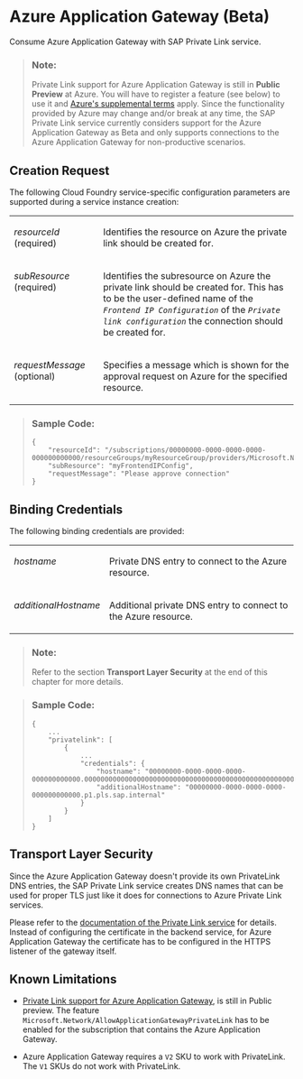 <!-- loioaf86a457ffd84324a6691c6ea1649dd6 -->

# Azure Application Gateway \(Beta\)

Consume Azure Application Gateway with SAP Private Link service.

> ### Note:  
> Private Link support for Azure Application Gateway is still in **Public Preview** at Azure. You will have to register a feature \(see below\) to use it and [Azure's supplemental terms](https://azure.microsoft.com/en-us/support/legal/preview-supplemental-terms/) apply. Since the functionality provided by Azure may change and/or break at any time, the SAP Private Link service currently considers support for the Azure Application Gateway as Beta and only supports connections to the Azure Application Gateway for non-productive scenarios.



<a name="loioaf86a457ffd84324a6691c6ea1649dd6__section_npn_xpk_x5b"/>

## Creation Request

The following Cloud Foundry service-specific configuration parameters are supported during a service instance creation:


<table>
<tr>
<td valign="top">

*resourceId* \(required\)



</td>
<td valign="top">

Identifies the resource on Azure the private link should be created for.



</td>
</tr>
<tr>
<td valign="top">

*subResource* \(required\)



</td>
<td valign="top">

Identifies the subresource on Azure the private link should be created for. This has to be the user-defined name of the <code><i>Frontend IP Configuration</i></code> of the <code><i>Private link configuration</i></code> the connection should be created for.



</td>
</tr>
<tr>
<td valign="top">

*requestMessage* \(optional\)



</td>
<td valign="top">

Specifies a message which is shown for the approval request on Azure for the specified resource.



</td>
</tr>
</table>

> ### Sample Code:  
> ```
> {
>     "resourceId": "/subscriptions/00000000-0000-0000-0000-000000000000/resourceGroups/myResourceGroup/providers/Microsoft.Network/applicationGateways/myAppGw",
>     "subResource": "myFrontendIPConfig",
>     "requestMessage": "Please approve connection"
> }
> ```



<a name="loioaf86a457ffd84324a6691c6ea1649dd6__section_fqc_5qk_x5b"/>

## Binding Credentials

The following binding credentials are provided:


<table>
<tr>
<td valign="top">

 *hostname*



</td>
<td valign="top">

Private DNS entry to connect to the Azure resource.



</td>
</tr>
<tr>
<td valign="top">

 *additionalHostname* 



</td>
<td valign="top">

Additional private DNS entry to connect to the Azure resource.



</td>
</tr>
</table>

> ### Note:  
> Refer to the section **Transport Layer Security** at the end of this chapter for more details.

> ### Sample Code:  
> ```
> {
>     ...
>     "privatelink": [
>         {
>             ...
>             "credentials": {
>                 "hostname": "00000000-0000-0000-0000-000000000000.00000000000000000000000000000000000000000000000000000000.p1.pls.sap.internal",
>                 "additionalHostname": "00000000-0000-0000-0000-000000000000.p1.pls.sap.internal"
>             }
>         }
>     ]
> }
> ```



<a name="loioaf86a457ffd84324a6691c6ea1649dd6__section_qqt_crk_x5b"/>

## Transport Layer Security

Since the Azure Application Gateway doesn't provide its own PrivateLink DNS entries, the SAP Private Link service creates DNS names that can be used for proper TLS just like it does for connections to Azure Private Link services.

Please refer to the [documentation of the Private Link service](https://github.tools.sap/C5338252/btp-private-link-service/blob/dc41b9cd6024b8300c94d32a6b9baa1eaee84e1b/docs/using-sap-private-link-service/azure-private-link-service-e8bc0c6.md) for details. Instead of configuring the certificate in the backend service, for Azure Application Gateway the certificate has to be configured in the HTTPS listener of the gateway itself.



<a name="loioaf86a457ffd84324a6691c6ea1649dd6__section_dh3_wwk_x5b"/>

## Known Limitations

-   [Private Link support for Azure Application Gateway](https://docs.microsoft.com/en-us/azure/application-gateway/private-link-configure), is still in Public preview. The feature `Microsoft.Network/AllowApplicationGatewayPrivateLink` has to be enabled for the subscription that contains the Azure Application Gateway.

-   Azure Application Gateway requires a `V2` SKU to work with PrivateLink. The `V1` SKUs do not work with PrivateLink.

